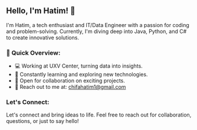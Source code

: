 ## Hello, I'm Hatim! 👋

I'm Hatim, a tech enthusiast and IT/Data Engineer with a passion for coding and problem-solving. Currently, I'm diving deep into Java, Python, and C# to create innovative solutions.

### 🚀 Quick Overview:
- 💻 Working at UXV Center, turning data into insights.
- 🌱 Constantly learning and exploring new technologies.
- 💬 Open for collaboration on exciting projects.
- 📧 Reach out to me at: [chifahatim1@gmail.com](mailto:chifahatim1@gmail.com)

### Let's Connect:
Let's connect and bring ideas to life. Feel free to reach out for collaboration, questions, or just to say hello!
